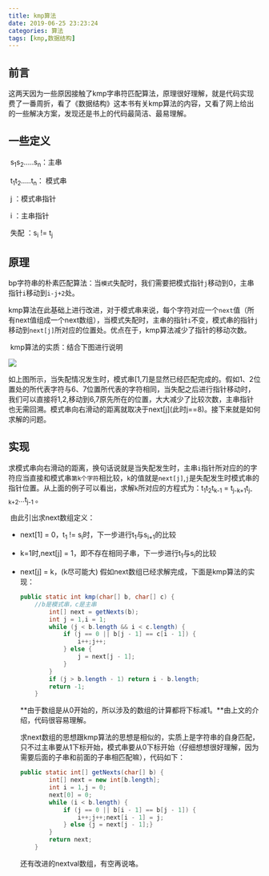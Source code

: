 ```yaml
---
title: kmp算法
date: 2019-06-25 23:23:24
categories: 算法
tags: [kmp,数据结构]
---
```


## 前言

​	这两天因为一些原因接触了kmp字串符匹配算法，原理很好理解，就是代码实现费了一番周折，看了《数据结构》这本书有关kmp算法的内容，又看了网上给出的一些解决方案，发现还是书上的代码最简洁、最易理解。

## 一些定义

​	s<sub>1</sub>s<sub>2</sub>.....s<sub>n</sub>：主串

​	t<sub>1</sub>t<sub>2</sub>.....t<sub>n</sub>： 模式串

​	j ：模式串指针

​	i ：主串指针

​	失配 ：s<sub>i</sub> !=  t<sub>j</sub>  

## 原理

​	bp字符串的朴素匹配算法：当`模式`失配时，我们需要把模式指针`j`移动到0，主串指针`i`移动到`i-j+2`处。

​	kmp算法在此基础上进行改进，对于模式串来说，每个字符对应一个`next`值（所有next值组成一个next数组），当模式失配时，主串的指针`i`不变，模式串的指针`j`移动到`next[j]`所对应的位置处。优点在于，kmp算法减少了指针的移动次数。

​	kmp算法的实质：结合下图进行说明

![](http://ptab4lsol.bkt.clouddn.com/kmp1.jpg)

​	如上图所示，当失配情况发生时，模式串[1,7]是显然已经匹配完成的。假如1、2位置处的所代表字符与6、7位置所代表的字符相同，当失配之后进行指针移动时，我们可以直接将1,2,移动到6,7原先所在的位置，大大减少了比较次数，主串指针也无需回溯。模式串向右滑动的距离就取决于next[j]\(此时j==8)。接下来就是如何求解的问题。

## 实现

​	求模式串向右滑动的距离，换句话说就是当失配发生时，主串`i`指针所对应的的字符应当直接和模式串`第k个字符`相比较，`k`的值就是`next[j]`,`j`是失配发生时模式串的指针位置。从上面的例子可以看出，求解`k`所对应的方程式为：t<sub>1</sub>t<sub>2</sub>t<sub>k-1</sub>  = t<sub>j-k+1</sub>t<sub>j-k+2</sub>...t<sub>j-1</sub>  。

​	由此引出求next数组定义：

- next[1] = 0，t<sub>1</sub> != s<sub>i</sub>时，下一步进行t<sub>1</sub>与s<sub>i+1</sub>的比较

- k=1时,next[j] = 1，即不存在相同子串，下一步进行t<sub>1</sub>与s<sub>i</sub>的比较

- next[j] = k，(k尽可能大)
  假如next数组已经求解完成，下面是kmp算法的实现：

  ```java
  public static int kmp(char[] b, char[] c) {
      //b是模式串，c是主串
          int[] next = getNexts(b);
          int j = 1,i = 1;
          while (j < b.length && i < c.length) {
              if (j == 0 || b[j - 1] == c[i - 1]) {
                  i++;j++;
              } else {
                  j = next[j - 1];
              }
          }
          if (j > b.length - 1) return i - b.length;
          return -1;
      }
  ```

  ​	**由于数组是从0开始的，所以涉及的数组的计算都将下标减1。**由上文的介绍，代码很容易理解。

  求next数组的思想跟kmp算法的思想是相似的，实质上是字符串的自身匹配，只不过主串要从1下标开始，模式串要从0下标开始（仔细想想很好理解，因为需要后面的子串和前面的子串相匹配嘛），代码如下：

  ```java
  public static int[] getNexts(char[] b) {
          int[] next = new int[b.length];
          int i = 1,j = 0;
          next[0] = 0;
          while (i < b.length) {
              if (j == 0 || b[i - 1] == b[j - 1]) {
                  i++;j++;next[i - 1] = j;
              } else {j = next[j - 1];}
          }
          return next;
      }
  ```

  还有改进的nextval数组，有空再说咯。

  